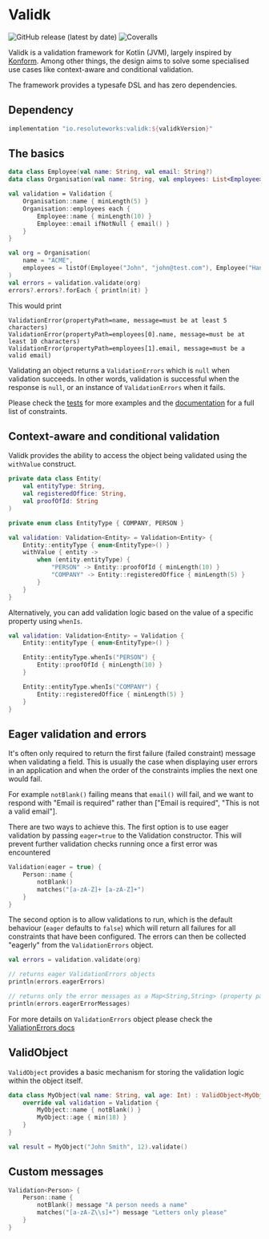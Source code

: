 # Validk
![GitHub release (latest by date)](https://img.shields.io/github/v/release/resoluteworks/validk)
![Coveralls](https://img.shields.io/coverallsCoverage/github/resoluteworks/validk)

Validk is a validation framework for Kotlin (JVM), largely inspired by [Konform](https://github.com/konform-kt/konform). Among other things,
the design aims to solve some specialised use cases like context-aware and conditional validation.

The framework provides a typesafe DSL and has zero dependencies.

## Dependency
```groovy
implementation "io.resoluteworks:validk:${validkVersion}"
```

## The basics

```kotlin
data class Employee(val name: String, val email: String?)
data class Organisation(val name: String, val employees: List<Employee>)

val validation = Validation {
    Organisation::name { minLength(5) }
    Organisation::employees each {
        Employee::name { minLength(10) }
        Employee::email ifNotNull { email() }
    }
}

val org = Organisation(
    name = "ACME",
    employees = listOf(Employee("John", "john@test.com"), Employee("Hannah Johnson", "hanna"))
)
val errors = validation.validate(org)
errors?.errors?.forEach { println(it) }
```

This would print
```text
ValidationError(propertyPath=name, message=must be at least 5 characters)
ValidationError(propertyPath=employees[0].name, message=must be at least 10 characters)
ValidationError(propertyPath=employees[1].email, message=must be a valid email)
```

Validating an object returns a `ValidationErrors` which is `null` when validation succeeds.
In other words, validation is successful when the response is `null`, or an instance of `ValidationErrors` when it fails.   

Please check the [tests](https://github.com/resoluteworks/validk/tree/main/validk/src/test/kotlin/io/validk) for more examples and the [documentation](https://resoluteworks.github.io/validk/validk/validk/io.validk/index.html) for a full list of constraints.

## Context-aware and conditional validation
Validk provides the ability to access the object being validated using the `withValue` construct.
```kotlin
private data class Entity(
    val entityType: String,
    val registeredOffice: String,
    val proofOfId: String
)

private enum class EntityType { COMPANY, PERSON }

val validation: Validation<Entity> = Validation<Entity> {
    Entity::entityType { enum<EntityType>() }
    withValue { entity ->
        when (entity.entityType) {
            "PERSON" -> Entity::proofOfId { minLength(10) }
            "COMPANY" -> Entity::registeredOffice { minLength(5) }
        }
    }
}
```

Alternatively, you can add validation logic based on the value of a specific property using `whenIs`.
```kotlin
val validation: Validation<Entity> = Validation {
    Entity::entityType { enum<EntityType>() }

    Entity::entityType.whenIs("PERSON") {
        Entity::proofOfId { minLength(10) }
    }

    Entity::entityType.whenIs("COMPANY") {
        Entity::registeredOffice { minLength(5) }
    }
}
```

## Eager validation and errors
It's often only required to return the first failure (failed constraint) message when validating a field.
This is usually the case when displaying user errors in an application and when the order of the constraints
implies the next one would fail.

For example `notBlank()` failing means that `email()` will fail, and we want to respond with "Email is required"
rather than ["Email is required", "This is not a valid email"].

There are two ways to achieve this. The first option is to use eager validation by passing `eager=true` to the Validation constructor.
This will prevent further validation checks running once a first error was encountered
```kotlin
Validation(eager = true) {
    Person::name {
        notBlank()
        matches("[a-zA-Z]+ [a-zA-Z]+")
    }
}
```

The second option is to allow validations to run, which is the default behaviour (`eager` defaults to `false`) which will return
all failures for all constraints that have been configured. The errors can then be collected "eagerly" from the `ValidationErrors` object. 
```kotlin
val errors = validation.validate(org)

// returns eager ValidationErrors objects
println(errors.eagerErrors)

// returns only the error messages as a Map<String,String> (property path to error message)
println(errors.eagerErrorMessages)
```
For more details on `ValidationErrors` object please check the [ValiationErrors docs](https://resoluteworks.github.io/validk/validk/validk/io.validk/-validation-errors/index.html)

## ValidObject
`ValidObject` provides a basic mechanism for storing the validation logic within the object itself.
```kotlin
data class MyObject(val name: String, val age: Int) : ValidObject<MyObject> {
    override val validation = Validation {
        MyObject::name { notBlank() }
        MyObject::age { min(18) }
    }
}

val result = MyObject("John Smith", 12).validate()
```

## Custom messages
```kotlin
Validation<Person> {
    Person::name {
        notBlank() message "A person needs a name"
        matches("[a-zA-Z\\s]+") message "Letters only please"
    }
}
```
